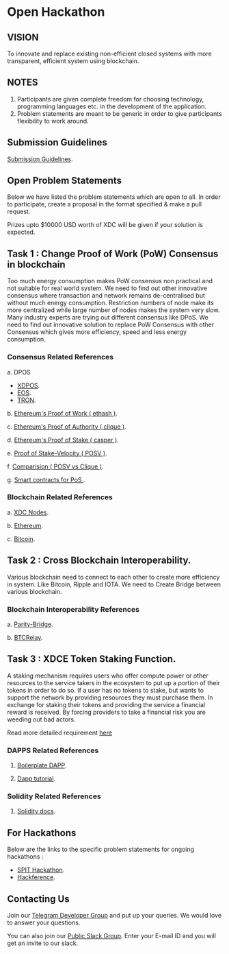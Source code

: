 # Open Hackathon

## VISION

To innovate and replace existing non-efficient closed systems with more transparent, efficient system using blockchain.

## NOTES
1. Participants are given complete freedom for choosing technology, programming languages etc. in the development of the application.
2. Problem statements are meant to be generic in order to give participants flexibility to work around.

## Submission Guidelines
 [Submission Guidelines](./SubmissionGuide).


## Open Problem Statements

Below we have listed the problem statements which are open to all. In order to participate, create a proposal in the format specified & make a pull request.

Prizes upto $10000 USD worth of XDC will be given if your solution is expected.

## Task 1 : Change Proof of Work (PoW) Consensus in blockchain

Too much energy consumption makes PoW consensus non practical and not suitable for real world system.
We need to find out other innovative consensus where transaction and network remains de-centralised but without much energy consumption.
Restriction numbers of node make its more centralized while large number of nodes makes the system very slow.
Many industry experts are trying out different consensus like DPoS.
We need to find out innovative solution to replace PoW Consensus with other Consensus which gives more efficiency, speed and less energy consumption.

### Consensus Related References

a. DPOS
  * [XDPOS](https://github.com/riteshkakkad/XDPOS).
  * [EOS](https://github.com/EOSIO).
  * [TRON](https://github.com/tronprotocol/java-tron).

b. [Ethereum's Proof of Work ( ethash )](https://github.com/ethereum/go-ethereum/tree/master/consensus/ethash).

c. [Ethereum's Proof of Authority ( clique )](https://github.com/ethereum/go-ethereum/tree/master/consensus/clique).

d. [Ethereum's Proof of Stake ( casper )](https://github.com/ethereum/casper).

e. [Proof of Stake-Velocity ( POSV )](https://github.com/tomochain/tomochain).

f. [Comparision ( POSV vs Clique )](./Comparision_POSV_Clique.html).

g. [Smart contracts for PoS ](https://github.com/poanetwork/pos-contracts).

### Blockchain Related References

a. [XDC Nodes](https://github.com/XinFinOrg/XDC01-docker-Nnodes).

b. [Ethereum](https://github.com/ethereum/go-ethereum).

c. [Bitcoin](https://github.com/bitcoin/bitcoin).


## Task 2 : Cross Blockchain Interoperability.

Various blockchain need to connect to each other to create more efficiency in system. Like Bitcoin, Ripple and IOTA. We need to Create Bridge between various blockchain.

### Blockchain Interoperability References

a. [Parity-Bridge](https://github.com/paritytech/parity-bridge).

b. [BTCRelay](https://github.com/ethereum/btcrelay).

## Task 3 : XDCE Token Staking Function.

A staking mechanism requires users who offer compute power or other resources to the service takers in the ecosystem to put up a portion of their tokens in order to do so. If a user has no tokens to stake, but wants to support the network by providing resources they must purchase them. In exchange for staking their tokens and providing the service a financial reward is received. By forcing providers to take a financial risk you are weeding out bad actors.

Read more detailed requirement [here](https://github.com/XinFinOrg/Hackathon/blob/master/OpenHackathon/XDCE_Staking_Function.md)

### DAPPS Related References

1. [Boilerplate DAPP](https://github.com/XinFinOrg/dapp-boilerplate).

2. [Dapp tutorial](https://docs.google.com/presentation/d/1XKhsEttbsRbdIouG65KWarMLmQDvJQDWIAywfQ4aNCE/edit?usp=sharing).

### Solidity Related References
1. [Solidity docs](https://docs.google.com/presentation/d/1NH98mdt3LgzpbR-tI_jkpFSkBq0KUwZ-8wQ1xNC4qRg/edit?usp=sharing).


## For Hackathons

Below are the links to the specific problem statements for ongoing hackathons :

* [SPIT Hackathon](./SPIT/ReadMe.md).
* [Hackference](./Hackference-2018/ReadMe.md).


## Contacting Us

Join our [Telegram Developer Group](https://t.me/XinFinDevelopers) and put up your queries. We would love to answer your questions.

You can also join our [Public Slack Group](https://launchpass.com/xinfin-public). Enter your E-mail ID and you will get an invite to our slack.
